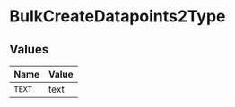 # BulkCreateDatapoints2Type


## Values

| Name   | Value  |
| ------ | ------ |
| `TEXT` | text   |